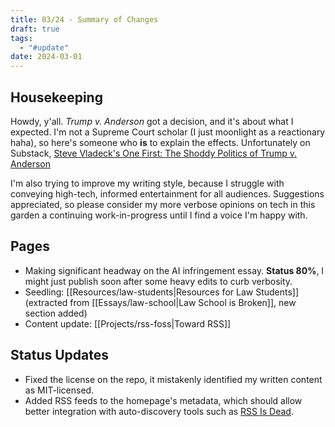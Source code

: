 ```yaml
---
title: 03/24 - Summary of Changes
draft: true
tags:
  - "#update"
date: 2024-03-01
---
```

## Housekeeping
Howdy, y'all. *Trump v. Anderson* got a decision, and it's about what I expected. I'm not a Supreme Court scholar (I just moonlight as a reactionary haha), so here's someone who **is** to explain the effects. Unfortunately on Substack, [Steve Vladeck's One First: The Shoddy Politics of Trump v. Anderson](https://stevevladeck.substack.com/p/70-the-three-biggest-problems-with)

I'm also trying to improve my writing style, because I struggle with conveying high-tech, informed entertainment for all audiences. Suggestions appreciated, so please consider my more verbose opinions on tech in this garden a continuing work-in-progress until I find a voice I'm happy with.
## Pages
- Making significant headway on the AI infringement essay. **Status 80%**, I might just publish soon after some heavy edits to curb verbosity.
- Seedling: [[Resources/law-students|Resources for Law Students]] (extracted from [[Essays/law-school|Law School is Broken]], new section added)
- Content update: [[Projects/rss-foss|Toward RSS]]
## Status Updates
- Fixed the license on the repo, it mistakenly identified my written content as MIT-licensed.
- Added RSS feeds to the homepage's metadata, which should allow better integration with auto-discovery tools such as [RSS Is Dead](https://rss-is-dead.lol).